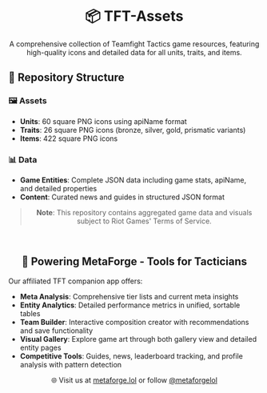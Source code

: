 <div align="center">

# 📦 TFT-Assets
A comprehensive collection of Teamfight Tactics game resources, featuring high-quality icons and detailed data for all units, traits, and items.

</div>

## 📁 Repository Structure
### 🖼️ Assets
- **Units**: 60 square PNG icons using apiName format
- **Traits**: 26 square PNG icons (bronze, silver, gold, prismatic variants)
- **Items**: 422 square PNG icons

### 📊 Data
- **Game Entities**: Complete JSON data including game stats, apiName, and detailed properties
- **Content**: Curated news and guides in structured JSON format

<div align="center">

> **Note**: This repository contains aggregated game data and visuals subject to Riot Games' Terms of Service.

</div>

<br>

<div align="center">

## 🚀 Powering MetaForge - Tools for Tacticians

</div>

Our affiliated TFT companion app offers:
- **Meta Analysis**: Comprehensive tier lists and current meta insights
- **Entity Analytics**: Detailed performance metrics in unified, sortable tables
- **Team Builder**: Interactive composition creator with recommendations and save functionality
- **Visual Gallery**: Explore game art through both gallery view and detailed entity pages
- **Competitive Tools**: Guides, news, leaderboard tracking, and profile analysis with pattern detection

<div align="center">

🌐 Visit us at [metaforge.lol](https://metaforge.lol) or follow [@metaforgelol](https://twitter.com/metaforgelol)

</div>
